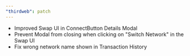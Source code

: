 ```yaml
---
"thirdweb": patch
---
```


- Improved Swap UI in ConnectButton Details Modal
- Prevent Modal from closing when clicking on "Switch Network" in the Swap UI
- Fix wrong network name shown in Transaction History